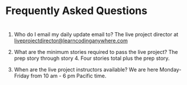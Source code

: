 # Frequently Asked Questions
# 

1.  Who do I email my daily update email to? 
The live project director at liveprojectdirector@learncodinganywhere.com

2. What are the minimum stories required to pass the live project?
The prep story through story 4. Four stories total plus the prep story.

3. When are the live project instructors available?
We are here Monday-Friday from 10 am - 6 pm Pacific time. 





